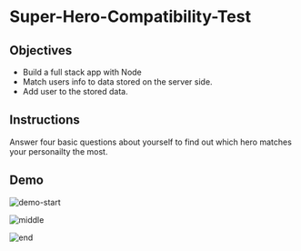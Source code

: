 # Super-Hero-Compatibility-Test

## Objectives
+ Build a full stack app with Node
+ Match users info to data stored on the server side.
+ Add user to the stored data.

## Instructions

Answer four basic questions about yourself to find out which hero matches your personailty the most. 

## Demo

![demo-start](https://user-images.githubusercontent.com/28733244/31101735-f1e5f5a0-a79c-11e7-8452-b21adddd39b9.gif)

![middle](https://user-images.githubusercontent.com/28733244/31101699-d48782f8-a79c-11e7-93ea-25768ea3b405.gif)

![end](https://user-images.githubusercontent.com/28733244/31101652-b9c2cd92-a79c-11e7-899d-30a34d68a2ea.gif)

